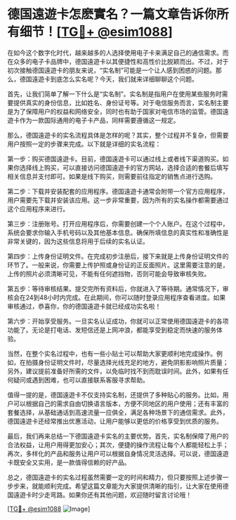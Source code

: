 # 德国遠遊卡怎麽實名？一篇文章告诉你所有细节！[[TG💪+ @esim1088](https://t.me/s/esim1088)]

在如今这个数字化时代，越来越多的人选择使用电子卡来满足自己的通信需求。而在众多的电子卡品牌中，德国遠遊卡以其便捷性和高性价比脱颖而出。不过，对于初次接触德国遠遊卡的朋友来说，“实名制”可能是一个让人感到困惑的问题。那么，德国遠遊卡到底怎么实名呢？今天，我们就来详细聊聊这个问题。

首先，让我们简单了解一下什么是“实名制”。实名制是指用户在使用某些服务时需要提供真实的身份信息，比如姓名、身份证号等。对于电信服务而言，实名制主要是为了保障用户的权益和网络安全，同时也有助于国家对电信市场的监管。德国遠遊卡作为一款国际通用的电子卡产品，同样需要遵循这一规定。

那么，德国遠遊卡的实名流程具体是怎样的呢？其实，整个过程并不复杂，但需要用户按照一定的步骤来完成。以下就是详细的实名流程：

第一步：购买德国遠遊卡。目前，德国遠遊卡可以通过线上或者线下渠道购买。如果你选择线上购买，可以直接访问德国遠遊卡的官方网站，选择合适的套餐后填写相关信息并支付即可。如果是线下购买，则需要前往指定的销售点进行选购。

第二步：下载并安装配套的应用程序。德国遠遊卡通常会附带一个官方应用程序，用户需要先下载并安装该应用。这一步非常重要，因为所有的实名操作都需要通过这个应用程序来进行。

第三步：注册账号。打开应用程序后，你需要创建一个个人账户。在这个过程中，系统会要求你输入手机号码以及其他基本信息。确保所填信息的真实性和准确性是非常关键的，因为这些信息将用于后续的实名认证。

第四步：上传身份证明文件。在完成初步注册后，接下来就是上传身份证明文件的环节了。一般来说，你需要上传护照或身份证的正反面照片。这里需要注意的是，上传的照片必须清晰可见，不能有任何遮挡物，否则可能会导致审核失败。

第五步：等待审核结果。提交完所有资料后，你就进入了等待期。通常情况下，审核会在24到48小时内完成。在此期间，你可以随时登录应用程序查看进度。如果审核通过，恭喜你，你的德国遠遊卡就已经成功实名啦！

第六步：开始享受服务。一旦实名认证成功，你就可以正常使用德国遠遊卡的各项功能了。无论是打电话、发短信还是上网冲浪，都能享受到稳定而快速的服务体验。

当然，在整个实名过程中，也有一些小贴士可以帮助大家更顺利地完成操作。例如，在拍摄身份证明文件时，尽量选择光线充足的地方，避免阴影影响照片质量；另外，建议提前准备好所需的文件，以免临时找不到而耽误时间。此外，如果有任何疑问或遇到困难，也可以直接联系客服寻求帮助。

值得一提的是，德国遠遊卡不仅支持实名制，还提供了多种贴心的服务。比如，用户可以根据自己的需求自由切换语言版本，方便不同地区的用户使用；还有丰富的套餐选择，从基础通话到高速流量一应俱全，满足各种场景下的通信需求。此外，德国遠遊卡还经常推出优惠活动，让用户能够以更低的价格享受到优质的服务。

最后，我们再来总结一下德国遠遊卡实名的主要优势。首先，实名制保障了用户的合法权益，让用户用得更加安心；其次，便捷的操作流程让每个人都能轻松上手；再次，多样化的产品和服务让用户可以根据自身情况灵活选择。可以说，德国遠遊卡既安全又实用，是一款值得信赖的好产品。

总之，德国遠遊卡的实名过程虽然需要一定的时间和精力，但只要按照上述步骤一步步来，就能顺利完成。希望这篇文章能为大家提供清晰的指引，让大家在使用德国遠遊卡时少走弯路。如果你还有其他问题，欢迎随时留言讨论哦！

[[TG💪+ @esim1088](https://t.me/s/esim1088) ![Image](https://i.postimg.cc/4NQfJmqS/Snipaste-2025-05-13-00-14-12.png)]